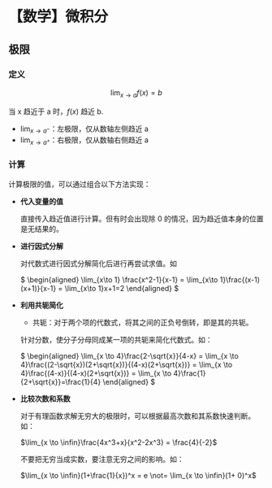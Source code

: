 # 【数学】微积分

## 极限

### 定义

$$
\lim_{x \to a}f(x)=b
$$

当 x 趋近于 a 时，$f(x)$ 趋近 b.

- $\lim_{x \to a^-}$：左极限，仅从数轴左侧趋近 a
- $\lim_{x \to a^+}$：右极限，仅从数轴右侧趋近 a

### 计算

计算极限的值，可以通过组合以下方法实现：

- **代入变量的值**

  直接传入趋近值进行计算。但有时会出现除 0 的情况，因为趋近值本身的位置是无结果的。

- **进行因式分解**

  对代数式进行因式分解简化后进行再尝试求值。如

  $
  \begin{aligned}
  \lim_{x\to 1} \frac{x^2-1}{x-1}
  = \lim_{x\to 1}\frac{(x-1)(x+1)}{x-1}
  = \lim_{x\to 1}x+1=2
  \end{aligned}
  $

- **利用共轭简化**

  - 共轭：对于两个项的代数式，将其之间的正负号倒转，即是其的共轭。

  针对分数，使分子分母同成某一项的共轭来简化代数式。如：

  $
  \begin{aligned}
  \lim_{x \to 4}\frac{2-\sqrt{x}}{4-x}
  = \lim_{x \to 4}\frac{(2-\sqrt{x})(2+\sqrt{x})}{(4-x)(2+\sqrt{x})}
  = \lim_{x \to 4}\frac{(4-x)}{(4-x)(2+\sqrt{x})}
  = \lim_{x \to 4}\frac{1}{2+\sqrt{x}}=\frac{1}{4}
  \end{aligned}
  $

- **比较次数和系数**

  对于有理函数求解无穷大的极限时，可以根据最高次数和其系数快速判断。如：

  $\lim_{x \to \infin}\frac{4x^3+x}{x^2-2x^3} = \frac{4}{-2}$

  不要把无穷当成实数，要注意无穷之间的影响。如：

  $\lim_{x \to \infin}(1+\frac{1}{x})^x = e \not= \lim_{x \to \infin}(1+ 0)^x$
